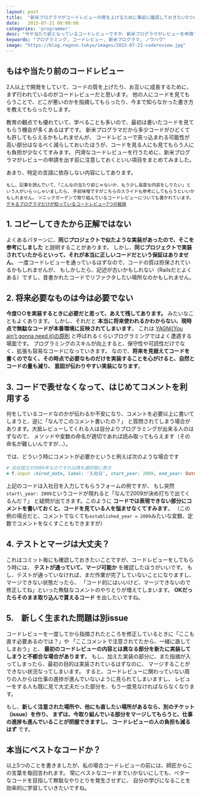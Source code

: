 ```yaml
---
layout: post
title:  "新米プログラマがコードレビューの質を上げるために事前に確認しておきたい5つのこと"
date:   2015-07-21 08:00:00
categories: 'programmer'
desc: "今や当たり前となっているコードレビューですが、新米プログラマがレビューを申請する前に確認しておいたほうがいいことをまとめました。"
keywords: "プログラミング, コードレビュー, 新米プログラマ, ノウハウ"
image: "https://blog.regonn.tokyo/images/2015-07-21-codereview.jpg"
---
```


<amp-img src="https://blog.regonn.tokyo/images/2015-07-21-codereview.jpg" alt="PCを見ながら微笑む男性" width="670px" height="480px" layout="responsive" ></amp-img>

## もはや当たり前のコードレビュー
2人以上で開発をしていて、コードの質を上げたり、お互いに成長するために、まず行われているのがコードレビューだと思います。
他の人にコードを見てもらうことで、どこが悪いのかを指摘してもらったり、今まで知らなかった書き方を教えてもらったりします。

教育の観点でも優れていて、学べることも多いので、最初は書いたコードを見てもらう機会が多くあるはずです。
新米プログラマだから多少コードがひどくても許してもらえるかもしれませんが、
コードレビューで突っ込まれる可能性が高い部分はなるべく減らしておいたほうが、コードを見る人にも見てもらう人にも負担が少なくてすみます。
円滑なコードレビューを行うために、新米プログラマがレビューの申請を出す前に注意しておくといい項目をまとめてみました。

あまり、特定の言語に依存しない内容にしてあります。

<small> もし、記事を読んでいて、「こんなの当たり前じゃないか、もう少し高度な内容をしりたい」という人がいらっしゃいましたら、
手前味噌ですがこちらのスライドも参考にしてもらうといいかもしれません。
ソニックガーデンで取り組んでいるコードレビューについても書かれています。
[デキるプログラマだけが知っているコードレビュー7つの秘訣](http://www.slideshare.net/rootmoon/7-37892729)</small>

## 1. コピーしてきたから正解ではない
よくあるパターンに、**同じプロジェクトで似たような実装があったので、そこを参考にしました** と説明することがあります。
しかし、**同じプロジェクトで実装されていたからといって、それが本当に正しいコードだという保証はありません**。
一度コードレビューを通っているはずなので、コードの質は担保されているかもしれませんが、
もしかしたら、記述が古いかもしれない（Railsだとよくある）ですし、昔書かれたコードでリファクタしたい場所なのかもしれません。

## 2. 将来必要なものは今は必要でない
 **今度○○を実装するときに必要だと思って、あえて残してあります。** みたいなこともよくあります。
しかし、それだと **本当に将来使われるかわからない、現時点で無駄なコードが本番環境に反映されてしまいます**。
これは [YAGNI(You ain't gonna need it)の原則](https://ja.wikipedia.org/wiki/YAGNI) と呼ばれるくらいプログラミングではよく遭遇する場面です。
プログラミングのスキルが向上すると、保守性や可読性だけでなく、拡張も容易なコードになっていきます。
なので、**将来を見据えてコードを書くのでなく、その時点で必要なものだけを実装することを心がけると、自然とコードの量も減り、
意図が伝わりやすい実装になります**。

## 3. コードで表せなくなって、はじめてコメントを利用する
何をしているコードなのかが伝わるか不安になり、コメントを必要以上に書いてしまうと、逆に「なんでこのコメント書いたの？」
と質問されてしまう場合があります。大抵レビューしてくれる人は自分よりプログラミングが出来る人のはずなので、
メソッドや変数の命名が適切であれば読み取ってもらえます（その命名が難しいんですが…）。

では、どういう時にコメントが必要かというと例えば次のような場合です

```ruby
# 会社設立が2009年なのでそれ以降を選択肢に表示
= f.input :hired_date, label: '入社日', start_year: 2009, end_year: Date.current.year
```

上記のコードは入社日を入力してもらうフォームの例ですが、
もし突然`start\_year: 2009`というコードが現れると「なんで2009が決め打ちで出てくるんだ？」
と疑問が出てきます。このように **コードでは表現できない部分にコメントを書いておくと、コードを見ている人を悩ませなくてすみます**。
（この例の場合だと、コメントでなくても`established_year = 2009`みたいな変数、定数でコメントをなくすこともできますが）

## 4. テストとマージは大丈夫？
これはコミット毎にも確認しておきたいことですが、コードレビューをしてもらう時には、
**テストが通っていて、マージ可能か** を確認したほうがいいです。
もし、テストが通っていなければ、まだ作業が完了していないことになりますし、マージできない状態だったら、
「コード的にはいいけど、マージできないので修正してね」といった無駄なコメントのやりとりが増えてしまいます。
**OKだったらそのまま取り込んで貰えるコード** を出したいですね。

## 5.　新しく生まれた問題は別issue
コードレビューを一度してから指摘されたところを修正しているときに「ここも直す必要あるのでは？」や
「ここコメントで注意されてたから、一緒に直してしまおう」と、
**最初のコードレビューの内容とは異なる部分を新たに実装してしまうと不都合な場合があります**。
もし、加えた実装の部分に、また指摘が入ってしまったら、最初の目的は実装されているはずなのに、
マージすることができない状況なってしまいます。
すると、コードレビューに関わっていない周りの人からは仕事の進捗が進んでいないように見られてしまいますし、
レビューをする人も既に見て大丈夫だった部分を、もう一度見なければならなくなります。

もし、**新しく注意された場所や、他にも直したい場所があるなら、別のチケット（issue）を作り、
まずは、今取り組んでいる部分をマージしてもらうと、仕事の進捗も進んでいることが把握できますし、
コードレビューの人の負担も減るはず** です。

## 本当にベストなコードか？
以上5つのことを書きましたが、私の場合コードレビューの前には、師匠からこの言葉を毎回言われます。
常にベストなコードまでいかないにしても、ベターなコードを目指して無駄なやりとりを発生させずに、
自分の学びになることを効率的に学習していきたいですね。
